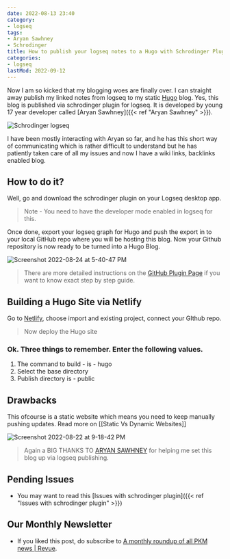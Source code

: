 ```yaml
---
date: 2022-08-13 23:40
category:
- logseq
tags:
- Aryan Sawhney
- Schrodinger
title: How to publish your logseq notes to a Hugo with Schrodinger Plugin
categories:
- logseq
lastMod: 2022-09-12
---
```

Now I am so kicked that my blogging woes are finally over. I can straight away publish my linked notes from logseq to my static [Hugo](https://gohugo.io) blog. Yes, this blog is published via schrodinger plugin for logseq. It is developed by young 17 year developer called [Aryan Sawhney]({{< ref "Aryan Sawhney" >}}).

![Schrodinger logseq](https://mataroa.blog/images/961c3445.png)

I have been mostly interacting with Aryan so far, and he has this short way of communicating which is rather difficult to understand but he has patiently taken care of all my issues and now I have a wiki links, backlinks enabled blog.

## How to do it?
Well, go and download the schrodinger plugin on your Logseq desktop app.

> Note - You need to have the developer mode enabled in logseq for this.

Once done, export your logseq graph for Hugo and push the export in to your local GitHub repo where you will be hosting this blog. Now your Github repository is now ready to be turned into a Hugo Blog.

![Screenshot 2022-08-24 at 5-40-47 PM](https://mataroa.blog/images/82dae657.png)

> There are more detailed instructions on the [GitHub Plugin Page](https://github.com/sawhney17/logseq-hugo-template) if you want to know exact step by step guide.

## Building a Hugo Site via Netlify

Go to [Netlify](https://app.netlify.com), choose import and existing project, connect your GIthub repo.

> Now deploy the Hugo site

### Ok. Three things to remember. Enter the following values. 
1. The command to build - is - hugo
2. Select the base directory
3. Publish directory is - public

## Drawbacks

This ofcourse is a static website which means you need to keep manually pushing updates. Read more on [[Static Vs Dynamic Websites]]

![Screenshot 2022-08-22 at 9-18-42 PM](https://mataroa.blog/images/58ce4b30.png)



> Again a BIG THANKS TO [ARYAN SAWHNEY](https://aryansawhney.com/) for helping me set this blog up via logseq publishing.

## Pending Issues

  + You may want to read this [Issues with schrodinger plugin]({{< ref "Issues with schrodinger plugin" >}})

## Our Monthly Newsletter

  + If you liked this post, do subscribe to  [A monthly roundup of all PKM news | Revue](https://www.getrevue.co/profile/pkmone).
